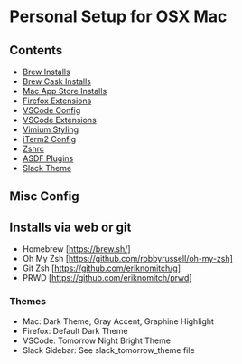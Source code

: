 # Personal Setup for OSX Mac

## Contents

- [Brew Installs](./brew)
- [Brew Cask Installs](./casks)
- [Mac App Store Installs](./mac_app_store)
- [Firefox Extensions](./browser_extensions)
- [VSCode Config](./vs_code_settings.json)
- [VSCode Extensions](./vs_code_extensions)
- [Vimium Styling](./vimium_styles.css)
- [iTerm2 Config](./i_term_2_settings.json)
- [Zshrc](./zshrc)
- [ASDF Plugins](./asdf_plugins)
- [Slack Theme](./slack_tomorrow_theme)

## Misc Config

## Installs via web or git

- Homebrew [https://brew.sh/]
- Oh My Zsh [https://github.com/robbyrussell/oh-my-zsh]
- Git Zsh [https://github.com/eriknomitch/g]
- PRWD [https://github.com/eriknomitch/prwd]

### Themes

- Mac: Dark Theme, Gray Accent, Graphine Highlight
- Firefox: Default Dark Theme
- VSCode: Tomorrow Night Bright Theme
- Slack Sidebar: See slack_tomorrow_theme file
